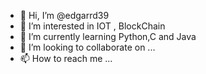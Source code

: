 - 👋 Hi, I’m @edgarrd39
- 👀 I’m interested in IOT , BlockChain
- 🌱 I’m currently learning Python,C and Java 
- 💞️ I’m looking to collaborate on ...
- 📫 How to reach me ...

<!---
edgarrd39/edgarrd39 is a ✨ special ✨ repository because its `README.md` (this file) appears on your GitHub profile.
You can click the Preview link to take a look at your changes.
--->
